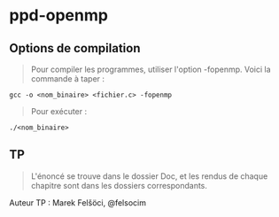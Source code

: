 # ppd-openmp

## Options de compilation

> Pour compiler les programmes, utiliser l'option -fopenmp. Voici la commande à taper :

```
gcc -o <nom_binaire> <fichier.c> -fopenmp
```

> Pour exécuter :

```
./<nom_binaire>
```

## TP

> L'énoncé se trouve dans le dossier Doc, et les rendus de chaque chapitre sont dans les dossiers correspondants.


Auteur TP : Marek Felšöci, @felsocim
